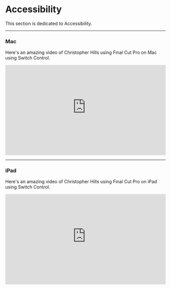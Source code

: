 # Accessibility

This section is dedicated to Accessibility.

<style>
.video-container {
  position: relative;
  width: 100%;
  padding-bottom: 56.25%;
}
.video {
  position: absolute;
  top: 0;
  left: 0;
  width: 100%;
  height: 100%;
  border: 0;
}
</style>
---

### Mac

Here's an amazing video of Christopher Hills using Final Cut Pro on Mac using Switch Control.

<div class="video-container">
    <iframe class="video" src="https://www.youtube-nocookie.com/embed/oT68XsbEvmE?controls=0" title="YouTube video player" frameborder="0" allow="accelerometer; autoplay; clipboard-write; encrypted-media; gyroscope; picture-in-picture; web-share" allowfullscreen></iframe>
</div>

---

### iPad

Here's an amazing video of Christopher Hills using Final Cut Pro on iPad using Switch Control.

<div class="video-container">
    <iframe class="video" src="https://www.youtube-nocookie.com/embed/wXxY2ti-HZ8?controls=0" title="YouTube video player" frameborder="0" allow="accelerometer; autoplay; clipboard-write; encrypted-media; gyroscope; picture-in-picture; web-share" allowfullscreen></iframe>
</div>